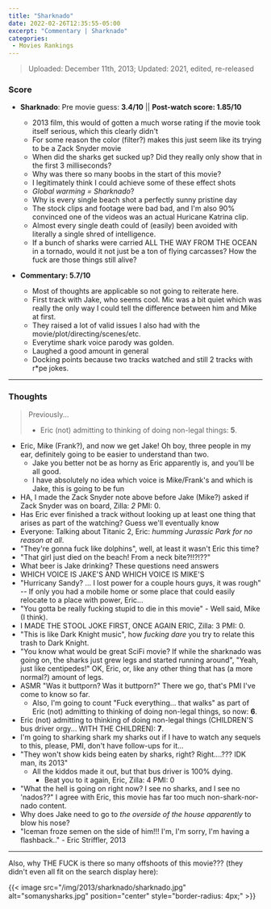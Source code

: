 ```yaml
---
title: "Sharknado"
date: 2022-02-26T12:35:55-05:00
excerpt: "Commentary | Sharknado"
categories:
 - Movies Rankings
---
```


> Uploaded: December 11th, 2013; Updated: 2021, edited, re-released

### Score

* **Sharknado**: Pre movie guess: **3.4/10** || **Post-watch score: 1.85/10** 
   * 2013 film, this would of gotten a much worse rating if the movie took itself serious, which this clearly didn't
   * For some reason the color (filter?) makes this just seem like its trying to be a Zack Snyder movie
   * When did the sharks get sucked up? Did they really only show that in the first 3 milliseconds?
   * Why was there so many boobs in the start of this movie?
   * I legitimately think I could achieve some of these effect shots
   * _Global warming = Sharknado_?
   * Why is every single beach shot a perfectly sunny pristine day
   * The stock clips and footage were bad bad, and I'm also 90% convinced one of the videos was an actual Huricane Katrina clip.
   * Almost every single death could of (easily) been avoided with literally a single shred of intelligence.
   * If a bunch of sharks were carried ALL THE WAY FROM THE OCEAN in a tornado, would it not just be a ton of flying carcasses? How the fuck are those things still alive?

* **Commentary: 5.7/10**
  * Most of thoughts are applicable so not going to reiterate here.
  * First track with Jake, who seems cool. Mic was a bit quiet which was really the only way I could tell the difference between him and Mike at first.
  * They raised a lot of valid issues I also had with the movie/plot/directing/scenes/etc.
  * Everytime shark voice parody was golden.
  * Laughed a good amount in general
  * Docking points because two tracks watched and still 2 tracks with r*pe jokes.

---

### Thoughts

> Previously...
> * Eric (not) admitting to thinking of doing non-legal things: **5**.

* Eric, Mike (Frank?), and now we get Jake! Oh boy, three people in my ear, definitely going to be easier to understand than two.
  * Jake you better not be as horny as Eric apparently is, and you'll be all good.
  * I have absolutely no idea which voice is Mike/Frank's and which is Jake, this is going to be fun
* HA, I made the Zack Snyder note above before Jake (Mike?) asked if Zack Snyder was on board, Zilla: _2_ PMI: 0.
* Has Eric ever finished a track without looking up at least one thing that arises as part of the watching? Guess we'll eventually know
* Everyone: Talking about Titanic 2, Eric: _humming Jurassic Park for no reason at all_.
* "They're gonna fuck like dolphins", well, at least it wasn't Eric this time?
* "That girl just died on the beach! From a neck bite?!!?!??"
* What beer is Jake drinking? These questions need answers
* WHICH VOICE IS JAKE'S AND WHICH VOICE IS MIKE'S
* "Hurricany Sandy? ... I lost power for a couple hours guys, it was rough" -- If only you had a mobile home or some place that could easily relocate to a place with power, Eric...
* "You gotta be really fucking stupid to die in this movie" - Well said, Mike (I think).
* I MADE THE STOOL JOKE FIRST, ONCE AGAIN ERIC, Zilla: 3 PMI: 0.
* "This is like Dark Knight music", how _fucking dare_ you try to relate this trash to Dark Knight.
* "You know what would be great SciFi movie? If while the sharknado was going on, the sharks just grew legs and started running around", "Yeah, just like centipedes!" OK, Eric, or, like any other thing that has (a more normal?) amount of legs.
* ASMR "Was it buttporn? Was it buttporn?" There we go, that's PMI I've come to know so far.
  * Also, I'm going to count "Fuck everything... that walks" as part of Eric (not) admitting to thinking of doing non-legal things, so now: **6**.
* Eric (not) admitting to thinking of doing non-legal things (CHILDREN'S bus driver orgy... WITH THE CHILDREN): **7**.
* I'm going to sharking shark my sharks out if I have to watch any sequels to this, please, PMI, don't have follow-ups for it...
* "They won't show kids being eaten by sharks, right? Right....??? IDK man, its 2013"
  * All the kiddos made it out, but that bus driver is 100% dying.
    * Beat you to it again, Eric, Zilla: 4 PMI: 0
* "What the hell is going on right now? I see no sharks, and I see no 'nados??" I agree with Eric, this movie has far too much non-shark-nor-nado content.
* Why does Jake need to go to _the overside of the house apparently_ to blow his nose?
* "Iceman froze semen on the side of him!!! I'm, I'm sorry, I'm having a flashback.." - Eric Striffler, 2013

---

Also, why THE FUCK is there so many offshoots of this movie??? (they didn't even all fit on the search display here):

{{< image src="/img/2013/sharknado/sharknado.jpg" alt="somanysharks.jpg" position="center" style="border-radius: 4px;" >}}


